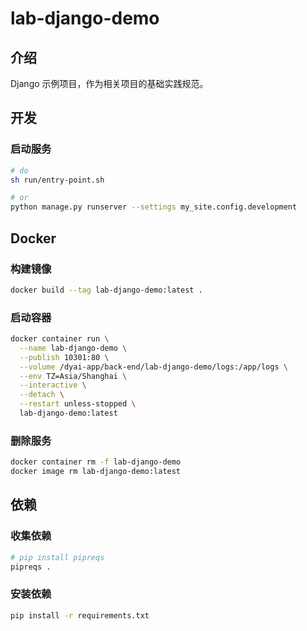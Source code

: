 # lab-django-demo

## 介绍

Django 示例项目，作为相关项目的基础实践规范。

## 开发

### 启动服务

```bash
# do
sh run/entry-point.sh

# or
python manage.py runserver --settings my_site.config.development
```

## Docker

### 构建镜像

```bash
docker build --tag lab-django-demo:latest .
```

### 启动容器

```bash
docker container run \
  --name lab-django-demo \
  --publish 10301:80 \
  --volume /dyai-app/back-end/lab-django-demo/logs:/app/logs \
  --env TZ=Asia/Shanghai \
  --interactive \
  --detach \
  --restart unless-stopped \
  lab-django-demo:latest
```

### 删除服务

```bash
docker container rm -f lab-django-demo
docker image rm lab-django-demo:latest
```

## 依赖

### 收集依赖
    
```bash
# pip install pipreqs
pipreqs .
```

### 安装依赖

```bash
pip install -r requirements.txt
```

